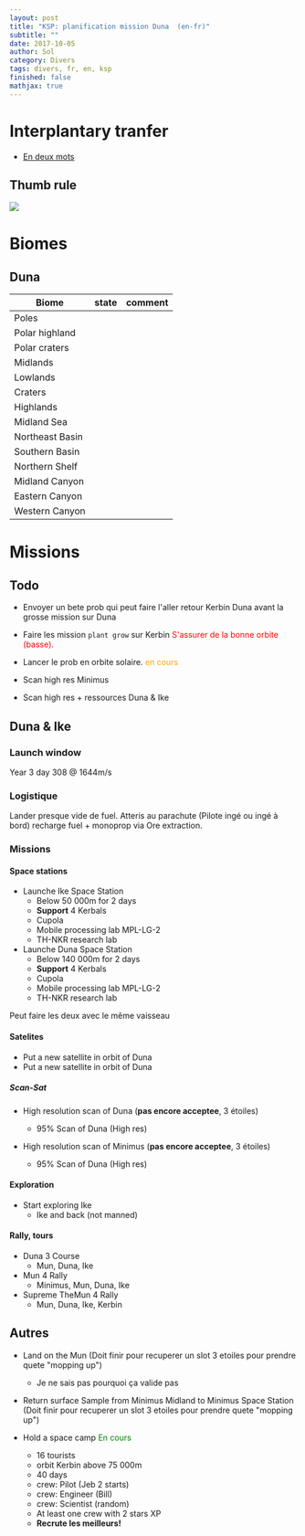 ```yaml
---
layout: post
title: "KSP: planification mission Duna  (en-fr)"
subtitle: ""
date: 2017-10-05
author: Sol
category: Divers
tags: divers, fr, en, ksp
finished: false
mathjax: true
---
```


# Interplantary tranfer

* [En deux mots](http://ksp.olex.biz/)

## Thumb rule

<a href=http://i.imgur.com/f4JVKSL.png><img src="http://i.imgur.com/f4JVKSL.png" align="" height=""></a>

# Biomes

## Duna

Biome            |state|comment|
-----------------|-----|-------|
Poles            |     |       |  
Polar highland   |     |       |              
Polar craters    |     |       |          
Midlands         |     |       |      
Lowlands         |     |       |      
Craters          |     |       |      
Highlands        |     |       |      
Midland Sea      |     |       |          
Northeast Basin  |     |       |              
Southern Basin   |     |       |              
Northern Shelf   |     |       |              
Midland Canyon   |     |       |              
Eastern Canyon   |     |       |              
Western Canyon   |     |       |


# Missions


## Todo

* Envoyer un bete prob qui peut faire l'aller retour Kerbin Duna avant la grosse mission sur Duna
* Faire les mission `plant grow` sur Kerbin <span style="color:red"> S'assurer de la bonne orbite (basse). </span> 
* Lancer le prob en orbite solaire. <span style="color:orange"> en cours </span> 
* Scan high res Minimus

* Scan high res + ressources Duna & Ike

## Duna & Ike

### Launch window
Year 3 day 308 @ 1644m/s

### Logistique
Lander presque vide de fuel. Atteris au parachute (Pilote ingé ou ingé à bord) recharge fuel + monoprop via Ore extraction.

### Missions

#### Space stations
* Launche Ike Space Station
    * Below 50 000m for 2 days
    * **Support** 4 Kerbals
    * Cupola
    * Mobile processing lab MPL-LG-2
    * TH-NKR research lab
* Launche Duna Space Station
    * Below 140 000m for 2 days
    * **Support** 4 Kerbals
    * Cupola
    * Mobile processing lab MPL-LG-2
    * TH-NKR research lab

Peut faire les deux avec le même vaisseau

#### Satelites

* Put a new satellite in orbit of Duna
* Put a new satellite in orbit of Duna


##### Scan-Sat
* High resolution scan of Duna (**pas encore acceptee**, 3 étoiles)
    * 95% Scan of Duna (High res)

* High resolution scan of Minimus (**pas encore acceptee**, 3 étoiles)
    * 95% Scan of Duna (High res)

#### Exploration
* Start exploring Ike
    * Ike and back (not manned)


#### Rally, tours
* Duna 3 Course
    * Mun, Duna, Ike
* Mun 4 Rally
    * Minimus, Mun, Duna, Ike
* Supreme TheMun 4 Rally
    * Mun, Duna, Ike, Kerbin






## Autres

* Land on the Mun (Doit finir pour recuperer un slot 3 etoiles pour prendre quete "mopping up")
    * Je ne sais pas pourquoi ça valide pas

* Return surface Sample from Minimus Midland to Minimus Space Station (Doit finir pour recuperer un slot 3 etoiles pour prendre quete "mopping up")


* Hold a space camp <span style="color:green"> En cours </span> 
    * 16 tourists
    * orbit Kerbin above 75 000m
    * 40 days
    * crew: Pilot (Jeb 2 starts)
    * crew: Engineer (Bill)
    * crew: Scientist (random)
    * At least one crew with 2 stars XP
    * **Recrute les meilleurs!**

